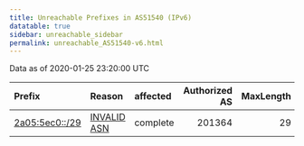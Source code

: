 ```yaml
---
title: Unreachable Prefixes in AS51540 (IPv6)
datatable: true
sidebar: unreachable_sidebar
permalink: unreachable_AS51540-v6.html
---
```


Data as of 2020-01-25 23:20:00 UTC


<div class="datatable-begin"></div>

| Prefix                                                 | Reason                                                                                                | affected   |   Authorized AS |   MaxLength | Anchor                                         |   unreachable /48s |
|:-------------------------------------------------------|:------------------------------------------------------------------------------------------------------|:-----------|----------------:|------------:|:-----------------------------------------------|-------------------:|
| [2a05:5ec0::/29](https://stat.ripe.net/2a05:5ec0::/29) | [INVALID ASN](https://rpki-validator.ripe.net/announcement-preview?asn=AS51540&prefix=2a05:5ec0::/29) | complete   |          201364 |          29 | [RIPE](unreachable_RIPE_NCC_RPKI_Root-v6.html) |             524288 |

<div class="datatable-end"></div>